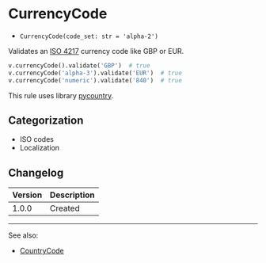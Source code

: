 # CurrencyCode

- `CurrencyCode(code_set: str = 'alpha-2')`

Validates an [ISO 4217](http://en.wikipedia.org/wiki/ISO_4217) currency code like GBP or EUR.

```python
v.currencyCode().validate('GBP')  # true
v.currencyCode('alpha-3').validate('EUR')  # true
v.currencyCode('numeric').validate('840')  # true
```

This rule uses library [pycountry][].

## Categorization

- ISO codes
- Localization

## Changelog

Version | Description
--------|-------------
  1.0.0 | Created

***
See also:

- [CountryCode](CountryCode.md)

[pycountry]: https://pypi.org/project/pycountry/